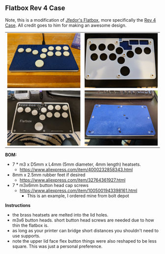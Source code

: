 Flatbox Rev 4 Case
-----------------
Note, this is a modification of [Jfedor's Flatbox](https://github.com/jfedor2/flatbox), more specifically the [Rev 4 Case](https://github.com/jfedor2/flatbox/tree/master/hardware-rev4).  All credit goes to him for making an awesome design.  

<table width=100%>
<TR>
<TD width=50% align="center"><img src="images/assembled.jpg"></TD>
 <TD width=50% align="center"><img src="images/inside_top.jpg"></TD>
</TR>
<TR>
 <TD width=50% align="center"><img src="images/inside_bottom.jpg"></TD>
 <TD width=50% align="center"><img src="images/rear.jpg"></TD>
</TR>
</TABLE>

**BOM:**

 - 7 * m3 x D5mm x L4mm (5mm diameter, 4mm length) heatsets.
   - https://www.aliexpress.com/item/4000232858343.html
 - 8mm x 2.5mm rubber feet if desired
   - https://www.aliexpress.com/item/32764361927.html
 - 7 * m3x6mm button head cap screws
   - https://www.aliexpress.com/item/1005001943398161.html
     - This is an example, I ordered mine from bolt depot

**Instructions**
- the brass heatsets are melted into the lid holes.
- m3x6 button heads.  short button head screws are needed due to how thin the flatbox is.  
- as long as your printer can bridge short distances you shouldn't need to use supports.
- note the upper lid face flex button things were also reshaped to be less square.  This was just a personal preference.
